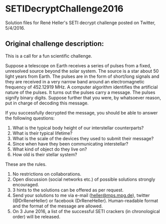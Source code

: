 # SETIDecryptChallenge2016
Solution files for  René Heller's SETI decrypt challenge posted on Twitter, 5/4/2016.

## Original challenge description:
This is a call for a fun scientific challenge.

Suppose a telescope on Earth receives a series of pulses from a fixed, unresolved source beyond the solar system.
The source is a star about 50 light years from Earth. The pulses are in the form of short/long signals and they
are received in a very narrow band around an electromagnetic frequency of 452.12919 MHz.
A computer algorithm identifies the artificial nature of the pulses. It turns out the pulses carry a message.
The pulses signify binary digits. Suppose further that you were, by whatsoever reason, put in charge of decoding
this message.

If you successfully decrypted the message, you should be able to answer the following questions:

1. What is the typical body height of our interstellar counterparts?
2. What is their typical lifetime?
3. What is the scale of the devices they used to submit their message?
4. Since when have they been communicating interstellar?
5. What kind of object do they live on?
6. How old is their stellar system?

These are the rules.

1. No restrictions on collaborations.
2. Open discussion (social networks etc.) of possible solutions strongly encouraged.
3. 3 hints to the solutions can be offered as per request.
4. Send your solutions to me via e-mail (heller@mps.mpg.de), twitter (@DrReneHeller) or facebook (DrReneHeller).
   Human-readable format and the format of the message are allowed.
5. On 3 June 2016, a list of the successful SETI crackers (in chronological order) will be released.
